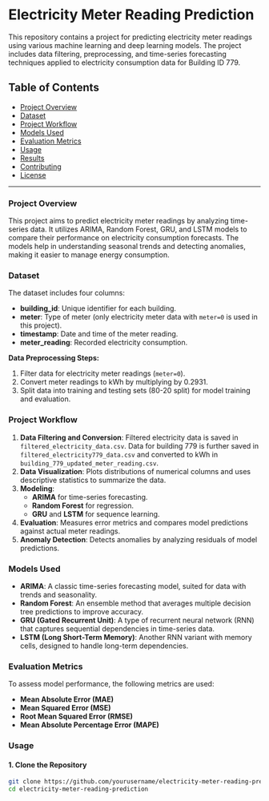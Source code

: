 # Electricity Meter Reading Prediction

This repository contains a project for predicting electricity meter readings using various machine learning and deep learning models. The project includes data filtering, preprocessing, and time-series forecasting techniques applied to electricity consumption data for Building ID 779.

## Table of Contents
- [Project Overview](#project-overview)
- [Dataset](#dataset)
- [Project Workflow](#project-workflow)
- [Models Used](#models-used)
- [Evaluation Metrics](#evaluation-metrics)
- [Usage](#usage)
- [Results](#results)
- [Contributing](#contributing)
- [License](#license)

---

### Project Overview
This project aims to predict electricity meter readings by analyzing time-series data. It utilizes ARIMA, Random Forest, GRU, and LSTM models to compare their performance on electricity consumption forecasts. The models help in understanding seasonal trends and detecting anomalies, making it easier to manage energy consumption.

### Dataset
The dataset includes four columns:
- **building_id**: Unique identifier for each building.
- **meter**: Type of meter (only electricity meter data with `meter=0` is used in this project).
- **timestamp**: Date and time of the meter reading.
- **meter_reading**: Recorded electricity consumption.

**Data Preprocessing Steps:**
1. Filter data for electricity meter readings (`meter=0`).
2. Convert meter readings to kWh by multiplying by 0.2931.
3. Split data into training and testing sets (80-20 split) for model training and evaluation.

### Project Workflow
1. **Data Filtering and Conversion**: Filtered electricity data is saved in `filtered_electricity_data.csv`. Data for building 779 is further saved in `filtered_electricity779_data.csv` and converted to kWh in `building_779_updated_meter_reading.csv`.
2. **Data Visualization**: Plots distributions of numerical columns and uses descriptive statistics to summarize the data.
3. **Modeling**:
   - **ARIMA** for time-series forecasting.
   - **Random Forest** for regression.
   - **GRU** and **LSTM** for sequence learning.
4. **Evaluation**: Measures error metrics and compares model predictions against actual meter readings.
5. **Anomaly Detection**: Detects anomalies by analyzing residuals of model predictions.

### Models Used
- **ARIMA**: A classic time-series forecasting model, suited for data with trends and seasonality.
- **Random Forest**: An ensemble method that averages multiple decision tree predictions to improve accuracy.
- **GRU (Gated Recurrent Unit)**: A type of recurrent neural network (RNN) that captures sequential dependencies in time-series data.
- **LSTM (Long Short-Term Memory)**: Another RNN variant with memory cells, designed to handle long-term dependencies.

### Evaluation Metrics
To assess model performance, the following metrics are used:
- **Mean Absolute Error (MAE)**
- **Mean Squared Error (MSE)**
- **Root Mean Squared Error (RMSE)**
- **Mean Absolute Percentage Error (MAPE)**

### Usage
#### 1. Clone the Repository
```bash
git clone https://github.com/yourusername/electricity-meter-reading-prediction.git
cd electricity-meter-reading-prediction
```
